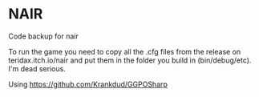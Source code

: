 # NAIR
Code backup for nair

To run the game you need to copy all the .cfg files from the release on teridax.itch.io/nair and put them in the folder you build in (bin/debug/etc). I'm dead serious.

Using https://github.com/Krankdud/GGPOSharp

